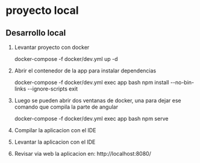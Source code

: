 # proyecto local

## Desarrollo local

1) Levantar proyecto con docker

    docker-compose -f docker/dev.yml up -d

2) Abrir el contenedor de la app para instalar dependencias 

    docker-compose -f docker/dev.yml exec app bash
    npm install --no-bin-links --ignore-scripts
    exit

3) Luego se pueden abrir dos ventanas de docker, una para dejar ese comando que compila la parte de angular

    docker-compose -f docker/dev.yml exec app bash
    npm serve

4) Compilar la aplicacion con el IDE

5) Levantar la aplicacion con el IDE

6) Revisar via web la aplicacion en: http://localhost:8080/
